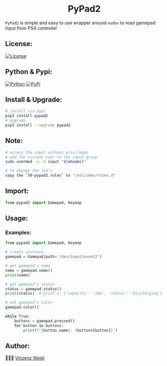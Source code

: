 <div align="center">
    <h1>
        <br>
            PyPad2
        <br>
    </h1>
</div>

`PyPad2` is simple and easy to use wrapper around `evdev` to read gamepad input from PS4 controller

## License:
[![License](https://img.shields.io/badge/license-GPLv3-blue.svg?longCache=true&style=flat)](https://github.com/Vinz1911/PyPad2/blob/master/LICENSE)

## Python & Pypi:
[![Python](https://img.shields.io/badge/Python-v3.8-blue.svg?logo=python&style=flat)](https://www.python.org) [![PyPi](https://img.shields.io/badge/PyPi-Support-blue.svg?logo=pypi&style=flat)](https://pypi.org)

## Install & Upgrade:
```bash
# install via pypi
pip3 install pypad2
# upgrade
pip3 install --upgrade pypad2
```

## Note:
```bash
# access the input without privileges
# add the current user to the input group
sudo usermod -a -G input "$(whoami)"

# to change the led's
copy the `50-pypad2.rules` to "/etc/udev/rules.d"
```

## Import:

```python
from pypad2 import Gamepad, Keymap
```

## Usage:
### Examples:

```python
from pypad2 import Gamepad, Keymap

# create instance
gamepad = Gamepad(path='/dev/input/event2')

# get gamepad's name
name = gamepad.name()
print(name)

# get gamepad's status
status = gamepad.status()
print(status)  # print's: {'capacity': '100', 'status': 'Discharging'}

# set gamepad's color
gamepad.color()

while True:
    buttons = gamepad.pressed()
    for button in buttons:
        print(f'{button.name}: {buttons[button]}')
```

## Author:
👨🏼‍💻 [Vinzenz Weist](https://github.com/Vinz1911)